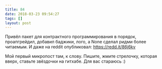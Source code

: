 ```yaml
---
title: 84
date: 2018-03-23 09:54:27
tags: []
layout: post
---
```


Привёл пакет для контрактного программирования в порядок, проапгрейдил, добавил баджики, лого, а None сделал ридми более читаемым. И даже на reddit опубликовал:
<https://redd.it/86j6kv>

Мой первый микропост там, к слову. Пишите, жмите стрелочку, которая вверх, ставьте звёздочки на гитхабе. Для вас стараюсь :)
